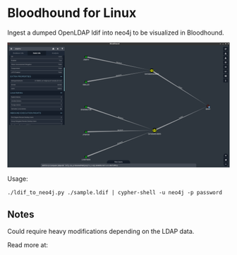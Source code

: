 Bloodhound for Linux
====================

Ingest a dumped OpenLDAP ldif into neo4j to be visualized in Bloodhound.

![view](/view.png)

Usage:
```
./ldif_to_neo4j.py ./sample.ldif | cypher-shell -u neo4j -p password
```

Notes
-----
Could require heavy modifications depending on the LDAP data.

Read more at:
